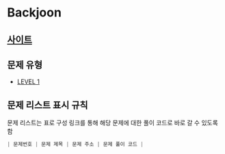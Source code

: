 # Backjoon

## [사이트]([https://programmers.co.kr/](https://www.acmicpc.net/step))

## 문제 유형

- [LEVEL 1](./level_1/README.md)

## 문제 리스트 표시 규칙

문제 리스트는 표로 구성
링크를 통해 해당 문제에 대한 풀이 코드로 바로 갈 수 있도록 함

```JavaScript
| 문제번호 | 문제 제목 | 문제 주소 | 문제 풀이 코드 |
```
